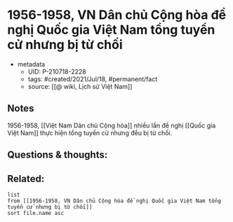 ---
---

# 1956-1958, VN Dân chủ Cộng hòa đề nghị Quốc gia Việt Nam tổng tuyển cử nhưng bị từ chối

- metadata
	- UID: P-210718-2228
	- tags: #created/2021/Jul/18, #permanent/fact 
	- source: [[@ wiki, Lịch sử Việt Nam]]

## Notes
1956-1958, [[Việt Nam Dân chủ Cộng hòa]] nhiều lần đề nghị [[Quốc gia Việt Nam]] thực hiện tổng tuyển cử nhưng đều bị từ chối.

## Questions & thoughts:

## Related:
```dataview
list
from [[1956-1958, VN Dân chủ Cộng hòa đề nghị Quốc gia Việt Nam tổng tuyển cử nhưng bị từ chối]]
sort file.name asc
```
